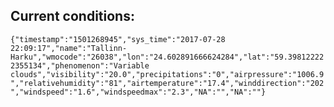 ## Current conditions: 
 ``` {"timestamp":"1501268945","sys_time":"2017-07-28 22:09:17","name":"Tallinn-Harku","wmocode":"26038","lon":"24.602891666624284","lat":"59.398122222355134","phenomenon":"Variable clouds","visibility":"20.0","precipitations":"0","airpressure":"1006.9","relativehumidity":"81","airtemperature":"17.4","winddirection":"202","windspeed":"1.6","windspeedmax":"2.3","NA":"","NA":""} ```
